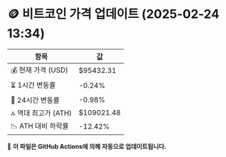 # 🪙 비트코인 가격 업데이트 (2025-02-24 13:34)

| 항목                | 값 |
|--------------------|----------------|
| 💰 현재 가격 (USD) | $95432.31 |
| ⏳ 1시간 변동률    | -0.24% |
| 📆 24시간 변동률   | -0.98% |
| 🔝 역대 최고가 (ATH) | $109021.48 |
| 📉 ATH 대비 하락률 | -12.42% |

🔄 **이 파일은 GitHub Actions에 의해 자동으로 업데이트됩니다.**
